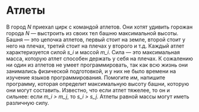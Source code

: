 # Атлеты
В город *N* приехал цирк с командой атлетов. Они хотят удивить горожан 
города *N* — выстроить из своих тел башню максимальной высоты. Башня — это 
цепочка атлетов, первый стоит на земле, второй стоит у него на плечах, 
третий стоит на плечах у второго и т.д. Каждый атлет характеризуется силой 
*s_i* и массой *m_i*. Сила — это максимальная масса, которую атлет способен 
держать у себя на плечах. К сожалению ни один из атлетов не умеет 
программировать, так как всю жизнь они занимались физической подготовкой, и у 
них не было времени на изучение языков программирования. Помогите им, 
напишите программу, которая определит максимальную высоту башни, которую 
они могут составить. Известно, что если атлет тяжелее, то он и сильнее: 
если *m_i > m_j*, то *s_i > s_j*. Атлеты равной массы могут иметь различную 
силу.
